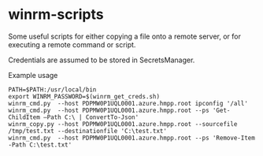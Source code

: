 # winrm-scripts

Some useful scripts for either copying a file onto a remote
server, or for executing a remote command or script.

Credentials are assumed to be stored in SecretsManager.

Example usage

```
PATH=$PATH:/usr/local/bin
export WINRM_PASSWORD=$(winrm_get_creds.sh)
winrm_cmd.py  --host PDPMW0P1UQL0001.azure.hmpp.root ipconfig '/all'
winrm_cmd.py  --host PDPMW0P1UQL0001.azure.hmpp.root --ps 'Get-ChildItem –Path C:\ | ConvertTo-Json'
winrm_copy.py --host PDPMW0P1UQL0001.azure.hmpp.root --sourcefile /tmp/test.txt --destinationfile 'C:\test.txt'
winrm_cmd.py  --host PDPMW0P1UQL0001.azure.hmpp.root --ps 'Remove-Item -Path C:\test.txt'
```
